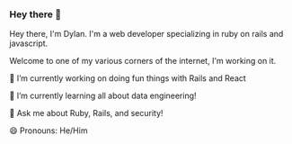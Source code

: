 ### Hey there 👋
Hey there, I'm Dylan. I'm a web developer specializing in ruby on rails and javascript.

Welcome to one of my various corners of the internet, I'm working on it. 

🔭 I’m currently working on doing fun things with Rails and React

🌱 I’m currently learning all about data engineering!

💬 Ask me about Ruby, Rails, and security!

😄 Pronouns: He/Him

<!--
**its-dgreen/its-dgreen** is a ✨ _special_ ✨ repository because its `README.md` (this file) appears on your GitHub profile.

Here are some ideas to get you started:

- 🔭 I’m currently working on ...
- 🌱 I’m currently learning ...
- 👯 I’m looking to collaborate on ...
- 🤔 I’m looking for help with ...
- 💬 Ask me about ...
- 📫 How to reach me: ...
- 😄 Pronouns: ...
- ⚡ Fun fact: ...
-->
